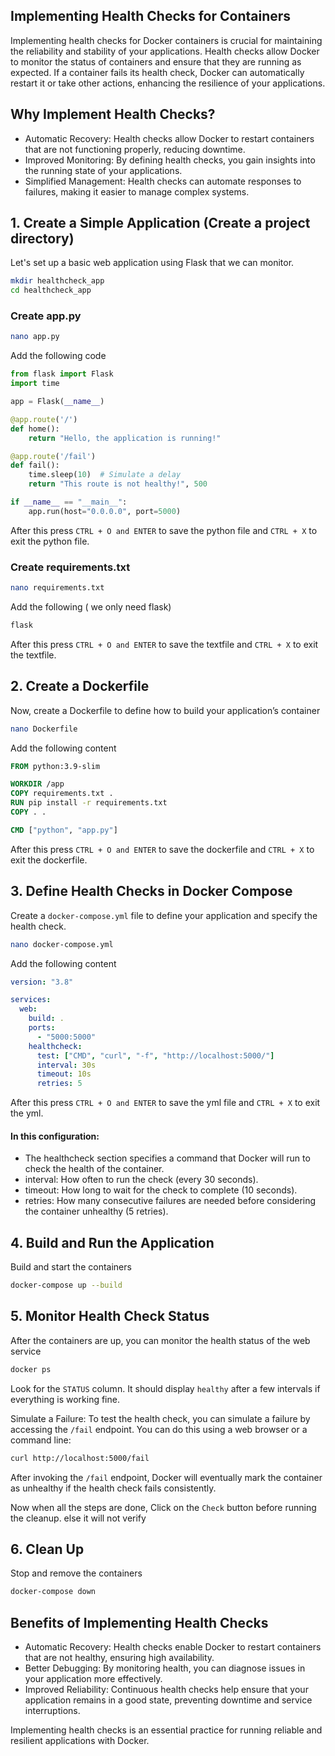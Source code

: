 ## Implementing Health Checks for Containers

Implementing health checks for Docker containers is crucial for maintaining the reliability and stability of your applications. Health checks allow Docker to monitor the status of containers and ensure that they are running as expected. If a container fails its health check, Docker can automatically restart it or take other actions, enhancing the resilience of your applications.


## Why Implement Health Checks?

- Automatic Recovery: Health checks allow Docker to restart containers that are not functioning properly, reducing downtime.
- Improved Monitoring: By defining health checks, you gain insights into the running state of your applications.
- Simplified Management: Health checks can automate responses to failures, making it easier to manage complex systems.



## 1. Create a Simple Application (Create a project directory)

Let's set up a basic web application using Flask that we can monitor. 
```bash 
mkdir healthcheck_app
cd healthcheck_app
```

### Create app.py

```bash 
nano app.py
```
Add the following code
```py 
from flask import Flask
import time

app = Flask(__name__)

@app.route('/')
def home():
    return "Hello, the application is running!"

@app.route('/fail')
def fail():
    time.sleep(10)  # Simulate a delay
    return "This route is not healthy!", 500

if __name__ == "__main__":
    app.run(host="0.0.0.0", port=5000)
```
After this press `CTRL + O and ENTER` to save the python file and `CTRL + X` to exit the python file.

###  Create requirements.txt
```bash 
nano requirements.txt
```
Add the following ( we only need flask)
```txt 
flask
```
After this press `CTRL + O and ENTER` to save the textfile and `CTRL + X` to exit the textfile.


## 2. Create a Dockerfile

Now, create a Dockerfile to define how to build your application’s container
```bash 
nano Dockerfile
```

Add the following content
```Dockerfile 
FROM python:3.9-slim

WORKDIR /app
COPY requirements.txt .
RUN pip install -r requirements.txt
COPY . .

CMD ["python", "app.py"]
```
After this press `CTRL + O and ENTER` to save the dockerfile and `CTRL + X` to exit the dockerfile.

## 3. Define Health Checks in Docker Compose

Create a `docker-compose.yml` file to define your application and specify the health check.
```bash 
nano docker-compose.yml
```

Add the following content
```yml
version: "3.8"

services:
  web:
    build: .
    ports:
      - "5000:5000"
    healthcheck:
      test: ["CMD", "curl", "-f", "http://localhost:5000/"]
      interval: 30s
      timeout: 10s
      retries: 5
```
After this press `CTRL + O and ENTER` to save the yml file and `CTRL + X` to exit the yml.
#### In this configuration:

- The healthcheck section specifies a command that Docker will run to check the health of the container.
- interval: How often to run the check (every 30 seconds).
- timeout: How long to wait for the check to complete (10 seconds).
- retries: How many consecutive failures are needed before considering the container unhealthy (5 retries).


## 4. Build and Run the Application

Build and start the containers
```bash 
docker-compose up --build
```


## 5. Monitor Health Check Status

After the containers are up, you can monitor the health status of the web service
```bash 
docker ps
```
Look for the `STATUS` column. It should display `healthy` after a few intervals if everything is working fine.

Simulate a Failure: To test the health check, you can simulate a failure by accessing the `/fail` endpoint. You can do this using a web browser or a command line:
```bash 
curl http://localhost:5000/fail
```
After invoking the `/fail` endpoint, Docker will eventually mark the container as unhealthy if the health check fails consistently.


Now when all the steps are done, Click on the `Check` button before running the cleanup. else it will not verify


## 6. Clean Up

Stop and remove the containers
```bash 
docker-compose down
```



## Benefits of Implementing Health Checks
- Automatic Recovery: Health checks enable Docker to restart containers that are not healthy, ensuring high availability.
- Better Debugging: By monitoring health, you can diagnose issues in your application more effectively.
- Improved Reliability: Continuous health checks help ensure that your application remains in a good state, preventing downtime and service interruptions.


Implementing health checks is an essential practice for running reliable and resilient applications with Docker. 
